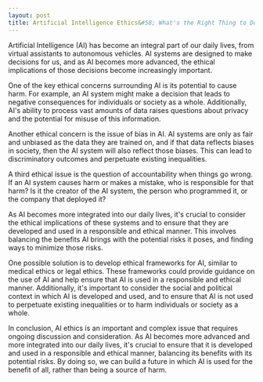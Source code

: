 ```yaml
---
layout: post
title: Artificial Intelligence Ethics&#58; What's the Right Thing to Do?
---
```


Artificial Intelligence (AI) has become an integral part of our daily lives, from virtual assistants to autonomous vehicles. AI systems are designed to make decisions for us, and as AI becomes more advanced, the ethical implications of those decisions become increasingly important.

One of the key ethical concerns surrounding AI is its potential to cause harm. For example, an AI system might make a decision that leads to negative consequences for individuals or society as a whole. Additionally, AI's ability to process vast amounts of data raises questions about privacy and the potential for misuse of this information.

Another ethical concern is the issue of bias in AI. AI systems are only as fair and unbiased as the data they are trained on, and if that data reflects biases in society, then the AI system will also reflect those biases. This can lead to discriminatory outcomes and perpetuate existing inequalities.

A third ethical issue is the question of accountability when things go wrong. If an AI system causes harm or makes a mistake, who is responsible for that harm? Is it the creator of the AI system, the person who programmed it, or the company that deployed it?

As AI becomes more integrated into our daily lives, it's crucial to consider the ethical implications of these systems and to ensure that they are developed and used in a responsible and ethical manner. This involves balancing the benefits AI brings with the potential risks it poses, and finding ways to minimize those risks.

One possible solution is to develop ethical frameworks for AI, similar to medical ethics or legal ethics. These frameworks could provide guidance on the use of AI and help ensure that AI is used in a responsible and ethical manner. Additionally, it's important to consider the social and political context in which AI is developed and used, and to ensure that AI is not used to perpetuate existing inequalities or to harm individuals or society as a whole.

In conclusion, AI ethics is an important and complex issue that requires ongoing discussion and consideration. As AI becomes more advanced and more integrated into our daily lives, it's crucial to ensure that it is developed and used in a responsible and ethical manner, balancing its benefits with its potential risks. By doing so, we can build a future in which AI is used for the benefit of all, rather than being a source of harm.
